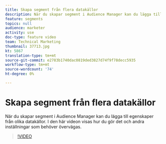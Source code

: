 ```yaml
---
title: Skapa segment från flera datakällor
description: När du skapar segment i Audience Manager kan du lägga till egenskaper från olika datakällor. I den här videon visas hur du gör det och andra inställningar som behöver övervägas.
feature: segments
topics: null
audience: marketer
activity: use
doc-type: feature video
team: Technical Marketing
thumbnail: 37713.jpg
kt: 5867
translation-type: tm+mt
source-git-commit: e2783b1740dac0819ded3827d74f9f78decc5935
workflow-type: tm+mt
source-wordcount: '74'
ht-degree: 0%

---
```



# Skapa segment från flera datakällor

När du skapar segment i Audience Manager kan du lägga till egenskaper från olika datakällor. I den här videon visas hur du gör det och andra inställningar som behöver övervägas.

>[!VIDEO](https://video.tv.adobe.com/v/37713/?quality=12&learn=on)

